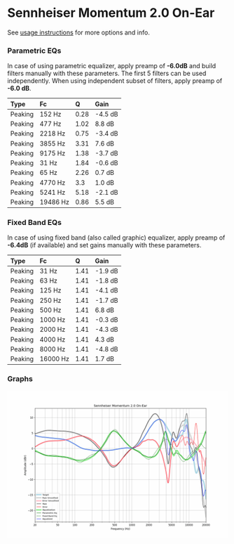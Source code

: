# Sennheiser Momentum 2.0 On-Ear
See [usage instructions](https://github.com/jaakkopasanen/AutoEq#usage) for more options and info.

### Parametric EQs
In case of using parametric equalizer, apply preamp of **-6.0dB** and build filters manually
with these parameters. The first 5 filters can be used independently.
When using independent subset of filters, apply preamp of **-6.0 dB**.

| Type    | Fc       |    Q | Gain    |
|:--------|:---------|:-----|:--------|
| Peaking | 152 Hz   | 0.28 | -4.5 dB |
| Peaking | 477 Hz   | 1.02 | 8.8 dB  |
| Peaking | 2218 Hz  | 0.75 | -3.4 dB |
| Peaking | 3855 Hz  | 3.31 | 7.6 dB  |
| Peaking | 9175 Hz  | 1.38 | -3.7 dB |
| Peaking | 31 Hz    | 1.84 | -0.6 dB |
| Peaking | 65 Hz    | 2.26 | 0.7 dB  |
| Peaking | 4770 Hz  | 3.3  | 1.0 dB  |
| Peaking | 5241 Hz  | 5.18 | -2.1 dB |
| Peaking | 19486 Hz | 0.86 | 5.5 dB  |

### Fixed Band EQs
In case of using fixed band (also called graphic) equalizer, apply preamp of **-6.4dB**
(if available) and set gains manually with these parameters.

| Type    | Fc       |    Q | Gain    |
|:--------|:---------|:-----|:--------|
| Peaking | 31 Hz    | 1.41 | -1.9 dB |
| Peaking | 63 Hz    | 1.41 | -1.8 dB |
| Peaking | 125 Hz   | 1.41 | -4.1 dB |
| Peaking | 250 Hz   | 1.41 | -1.7 dB |
| Peaking | 500 Hz   | 1.41 | 6.8 dB  |
| Peaking | 1000 Hz  | 1.41 | -0.3 dB |
| Peaking | 2000 Hz  | 1.41 | -4.3 dB |
| Peaking | 4000 Hz  | 1.41 | 4.3 dB  |
| Peaking | 8000 Hz  | 1.41 | -4.8 dB |
| Peaking | 16000 Hz | 1.41 | 1.7 dB  |

### Graphs
![](./Sennheiser%20Momentum%202.0%20On-Ear.png)